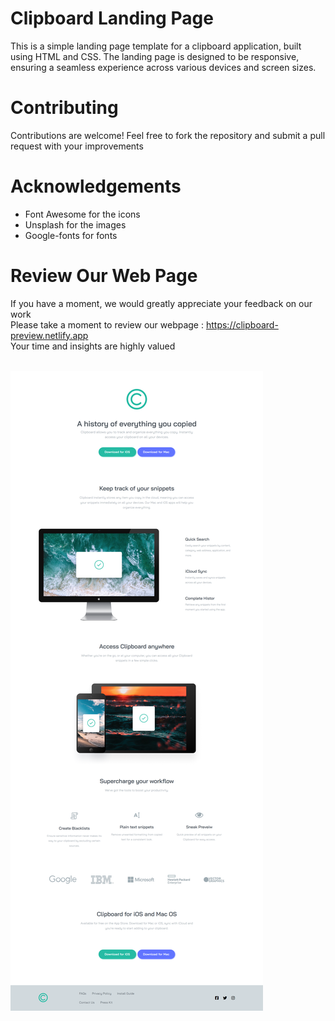 # Clipboard Landing Page

This is a simple landing page template for a clipboard application, built using HTML and CSS. The landing page is designed to be responsive, ensuring a seamless experience across various devices and screen sizes.

# Contributing

Contributions are welcome! Feel free to fork the repository and submit a pull request with your improvements

# Acknowledgements

- Font Awesome for the icons 
- Unsplash for the images 
- Google-fonts for fonts

# Review Our Web Page

If you have a moment, we would greatly appreciate your feedback on our work<br>
Please take a moment to review our webpage : https://clipboard-preview.netlify.app <br> 
Your time and insights are highly valued<br><br>

![image loading](./Clipboard%20Landing%20Page.png)